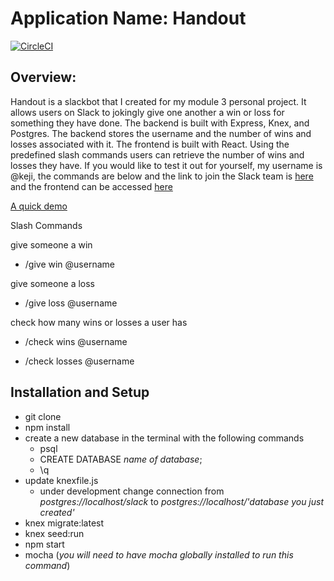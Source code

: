 # Application Name: Handout
[![CircleCI](https://circleci.com/gh/kamos1/handout/tree/master.svg?style=svg)](https://circleci.com/gh/kamos1/handout/tree/master)

## Overview:
Handout is a slackbot that I created for my module 3 personal project. It allows users on Slack to jokingly give one another a win or loss for something they have done. The backend is built with Express, Knex, and Postgres. The backend stores the username and the number of wins and losses associated with it. The frontend is built with React. Using the predefined slash commands users can retrieve the number of wins and losses they have. If you would like to test it out for yourself, my username is @keji, the commands are below and the link to join the Slack team is [here](https://join.slack.com/winslow-hq/shared_invite/MjA4MzY1MTQyODgzLTE0OTkyOTQzNjAtMDI2MzE5YjQwYg) and the frontend can be accessed [here](https://secret-oasis-40675.herokuapp.com/)

[A quick demo](http://recordit.co/KN9dLoaANl)

Slash Commands

give someone a win

 - /give win @username

give someone a loss

 - /give loss @username

check how many wins or losses a user has

 - /check wins @username

 - /check losses @username

## Installation and Setup
- git clone
- npm install
- create a new database
  in the terminal with the following commands
  - psql
  - CREATE DATABASE *name of database*;
  - \q
- update knexfile.js
  - under development change connection from
   *postgres://localhost/slack* to *postgres://localhost/'database you just created'*
- knex migrate:latest
- knex seed:run
- npm start
- mocha
(*you will need to have mocha globally installed to run this command*)

